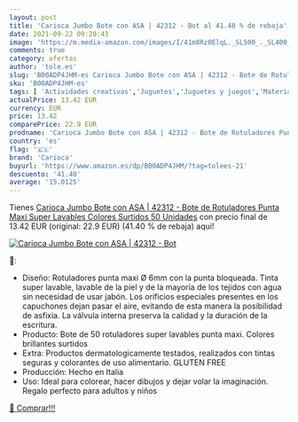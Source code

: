 ```yaml
---
layout: post
title: 'Carioca Jumbo Bote con ASA | 42312 - Bot al 41.40 % de rebaja'
date: 2021-09-22 09:20:43
image: 'https://m.media-amazon.com/images/I/41m8Rz0ElqL._SL500_._SL400_.jpg'
comments: true
category: ofertas
author: 'tole.es'
slug: 'B00ADP4JHM-es Carioca Jumbo Bote con ASA | 42312 - Bote de Rotuladores...'
sku: 'B00ADP4JHM-es'
tags: [ 'Actividades creativas','Juguetes','Juguetes y juegos','Material de escritura y dibujo para niños','Rotuladores de colores para niños','carioca','rotuladores', ]
actualPrice: 13.42 EUR
currency: EUR
price: 13.42
comparePrice: 22.9 EUR
prodname: 'Carioca Jumbo Bote con ASA | 42312 - Bote de Rotuladores Punta Maxi Super Lavables  Colores Surtidos  50 Unidades'
country: 'es'
flag: '🇪🇸'
brand: 'Carioca'
buyurl: 'https://www.amazon.es/dp/B00ADP4JHM/?tag=tolees-21'
descuento: '41.40'
average: '15.0125'
---
```


Tienes [Carioca Jumbo Bote con ASA | 42312 - Bote de Rotuladores Punta Maxi Super Lavables  Colores Surtidos  50 Unidades](https://www.amazon.es/dp/B00ADP4JHM/?tag=tolees-21) con precio final de  13.42 EUR (original: 22.9 EUR) (41.40 %  de rebaja) aqui!

[![Carioca Jumbo Bote con ASA | 42312 - Bot](https://m.media-amazon.com/images/I/41m8Rz0ElqL._SL500_._SL400_.jpg)](https://www.amazon.es/dp/B00ADP4JHM/?tag=tolees-21)

🔎:

- Diseño: Rotuladores punta maxi Ø 6mm con la punta bloqueada. Tinta super lavable, lavable de la piel y de la mayoría de los tejidos con agua sin necesidad de usar jabón. Los orificios especiales presentes en los capuchones dejan pasar el aire, evitando de esta manera la posibilidad de asfixia. La válvula interna preserva la calidad y la duración de la escritura.
- Producto: Bote de 50 rotuladores super lavables punta maxi. Colores brillantes surtidos
- Extra: Productos dermatologicamente testados, realizados con tintas seguras y colorantes de uso alimentario. GLUTEN FREE
- Producción: Hecho en Italia
- Uso: Ideal para colorear, hacer dibujos y dejar volar la imaginación. Regalo perfecto para adultos y niños

[🛒 Comprar!!!](https://www.amazon.es/dp/B00ADP4JHM/?tag=tolees-21)

